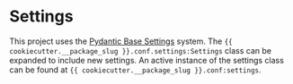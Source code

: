 # Settings

This project uses the [Pydantic Base Settings](https://docs.pydantic.dev/usage/settings/) system. The `{{ cookiecutter.__package_slug }}.conf.settings:Settings` class can be expanded to include new settings. An active instance of the settings class can be found at `{{ cookiecutter.__package_slug }}.conf:settings`.
